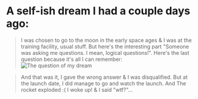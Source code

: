 # A self-ish dream I had a couple days ago:
> I was chosen to go to the moon in the early space ages & I was at the training facility, usual stuff. But here's the interesting part "Someone was asking me questions. I mean, logical questions!". Here's the last question because it's all I can remember: ![The question of my dream](dream_image.jpg)

> And that was it, I gave the wrong answer & I was disqualified. But at the launch date, I did manage to go and watch the launch. And The rocket exploded :( I woke up! & I said "wtf?"...


